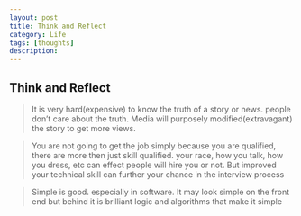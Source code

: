 ```yaml
---
layout: post
title: Think and Reflect
category: Life
tags: [thoughts]
description:  
---
```


## Think and Reflect

> It is very hard(expensive) to know the truth of a story or news. people don’t care about the truth. Media will purposely modified(extravagant) the story to get more views.



> You are not going to get the job simply because you are qualified, there are more then just skill qualified. your race, how you talk, how you dress, etc can effect people will hire you or not. But improved your technical skill can further your chance in the interview process


>Simple is good. especially in software. It may look simple on the front end but behind it is brilliant logic and algorithms that make it simple